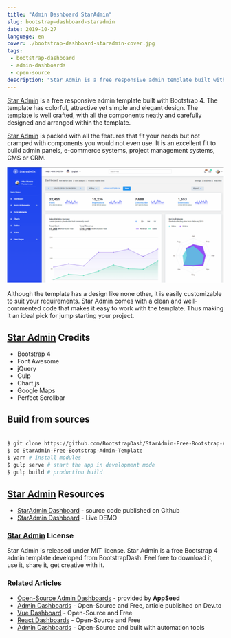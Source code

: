 ```yaml
---
title: "Admin Dashboard StarAdmin"
slug: bootstrap-dashboard-staradmin
date: 2019-10-27
language: en
cover: ./bootstrap-dashboard-staradmin-cover.jpg
tags:
 - bootstrap-dashboard
 - admin-dashboards
 - open-source
description: "Star Admin is a free responsive admin template built with Bootstrap 4. The template has colorful, attractive yet simple and elegant design."
---
```


[Star Admin](https://github.com/BootstrapDash/StarAdmin-Free-Bootstrap-Admin-Template) is a free responsive admin template built with Bootstrap 4. The template has colorful, attractive yet simple and elegant design. The template is well crafted, with all the components neatly and carefully designed and arranged within the template.

[Star Admin](https://github.com/BootstrapDash/StarAdmin-Free-Bootstrap-Admin-Template) is packed with all the features that fit your needs but not cramped with components you would not even use. It is an excellent fit to build admin panels, e-commerce systems, project management systems, CMS or CRM.

![Admin Dashboard StarAdmin - Free Admin Panel.](https://raw.githubusercontent.com/admin-dashboards/static/master/bootstrap-dashboard-staradmin-intro.gif)

Although the template has a design like none other, it is easily customizable to suit your requirements. Star Admin comes with a clean and well-commented code that makes it easy to work with the template. Thus making it an ideal pick for jump starting your project.

## [Star Admin](https://github.com/BootstrapDash/StarAdmin-Free-Bootstrap-Admin-Template) Credits

- Bootstrap 4
- Font Awesome
- jQuery
- Gulp
- Chart.js
- Google Maps
- Perfect Scrollbar

## Build from sources

```bash

$ git clone https://github.com/BootstrapDash/StarAdmin-Free-Bootstrap-Admin-Template.git
$ cd StarAdmin-Free-Bootstrap-Admin-Template
$ yarn # install modules
$ gulp serve # start the app in development mode
$ gulp build # production build

```

## [Star Admin](https://github.com/BootstrapDash/StarAdmin-Free-Bootstrap-Admin-Template) Resources

- [StarAdmin Dashboard](https://github.com/BootstrapDash/StarAdmin-Free-Bootstrap-Admin-Template) - source code published on Github
- [StarAdmin Dashboard](http://www.bootstrapdash.com/demo/star-admin-free/jquery/src/demo_1/) - Live DEMO

### [Star Admin](https://github.com/BootstrapDash/StarAdmin-Free-Bootstrap-Admin-Template) License

Star Admin is released under MIT license. Star Admin is a free Bootstrap 4 admin template developed from BootstrapDash. Feel free to download it, use it, share it, get creative with it.

### Related Articles

- [Open-Source Admin Dashboards](https://appseed.us/admin-dashboards/open-source) - provided by **AppSeed**
- [Admin Dashboards](https://dev.to/sm0ke/admin-dashboards-open-source-and-free-4aep) - Open-Source and Free, article published on Dev.to
- [Vue Dashboard](https://dev.to/sm0ke/vue-dashboard-open-source-apps-1gd1) - Open-Source and Free
- [React Dashboards](https://dev.to/sm0ke/react-dashboards-open-source-apps-1c7j) - Open-Source and Free
- [Admin Dashboards](https://blog.appseed.us/admin-dashboards-open-source-built-with-automation-tools/) - Open-Source and built with automation tools
